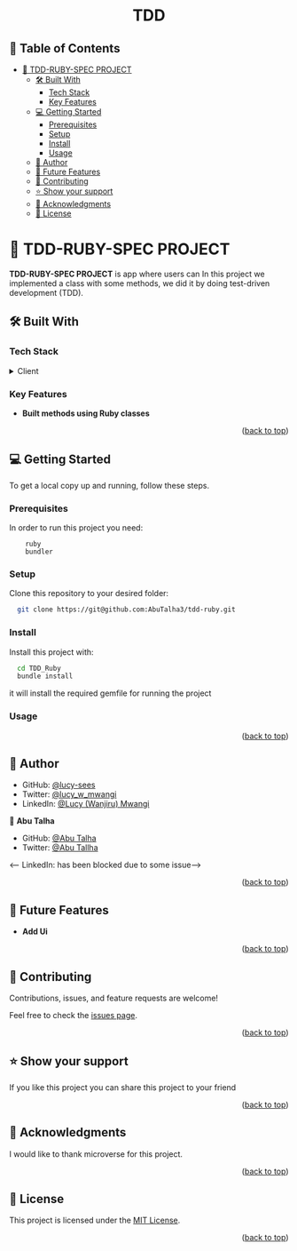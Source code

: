 <a name="readme-top"></a>

<div align="center">

  <h1><b>TDD</b></h1>

</div>

<!-- TABLE OF CONTENTS -->

## 📗 Table of Contents

- [📖 TDD-RUBY-SPEC PROJECT ](#-about-project-)
  - [🛠 Built With ](#-built-with-)
    - [Tech Stack ](#tech-stack-)
    - [Key Features ](#key-features-)
  - [💻 Getting Started ](#-getting-started-)
    - [Prerequisites](#prerequisites)
    - [Setup](#setup)
    - [Install](#install)
    - [Usage](#usage)
  - [👥 Author ](#-author-)
  - [🔭 Future Features ](#-future-features-)
  - [🤝 Contributing ](#-contributing-)
  - [⭐️ Show your support ](#️-show-your-support-)
  - [🙏 Acknowledgments ](#-acknowledgments-)
  - [📝 License ](#-license-)

<!-- PROJECT DESCRIPTION -->

# 📖 TDD-RUBY-SPEC PROJECT <a name="about-project"></a>

**TDD-RUBY-SPEC PROJECT** is app where users can
In this project we implemented a class with some methods, we did it by doing test-driven development (TDD).
## 🛠 Built With <a name="built-with"></a>

### Tech Stack <a name="tech-stack"></a>

<details>
  <summary>Client</summary>
    <li><a href="https://www.ruby-lang.org/en/">Ruby</a></li>
</details>

<!-- Features -->

### Key Features <a name="key-features"></a>

- **Built methods using Ruby classes**

<p align="right">(<a href="#readme-top">back to top</a>)</p>


<!-- GETTING STARTED -->

## 💻 Getting Started <a name="getting-started"></a>

To get a local copy up and running, follow these steps.

### Prerequisites

In order to run this project you need:

```
    ruby
    bundler 
```

### Setup

Clone this repository to your desired folder:

```bash
  git clone https://git@github.com:AbuTalha3/tdd-ruby.git
```

### Install

Install this project with:

```bash
  cd TDD_Ruby
  bundle install
```

it will install the required gemfile for running the project

### Usage

<p align="right">(<a href="#readme-top">back to top</a>)</p>

<!-- AUTHORS -->

## 👥 Author <a name="author"></a>

- GitHub: [@lucy-sees](https://github.com/lucy-sees)
- Twitter: [@lucy_w_mwangi](https://twitter.com/lucy_w_mwangi)
- LinkedIn: [@Lucy (Wanjiru) Mwangi](https://www.linkedin.com/in/lucy-wanjiru-mwangi)

👤 **Abu Talha**

- GitHub: [@Abu Talha](https://github.com/abutalha3)
- Twitter: [@Abu Tallha](https://twitter.com/AbuTalha8T)

<-- LinkedIn: has been blocked due to some issue-->

<p align="right">(<a href="#readme-top">back to top</a>)</p>

<!-- FUTURE FEATURES -->

## 🔭 Future Features <a name="future-features"></a>


- **Add Ui**

<p align="right">(<a href="#readme-top">back to top</a>)</p>

<!-- CONTRIBUTING -->

## 🤝 Contributing <a name="contributing"></a>

Contributions, issues, and feature requests are welcome!

Feel free to check the [issues page](https://git@github.com:AbuTalha3/Test-driven_development/issues).

<p align="right">(<a href="#readme-top">back to top</a>)</p>

<!-- SUPPORT -->

## ⭐️ Show your support <a name="support"></a>

If you like this project you can share this project to your friend

<p align="right">(<a href="#readme-top">back to top</a>)</p>

<!-- ACKNOWLEDGEMENTS -->

## 🙏 Acknowledgments <a name="acknowledgements"></a>

I would like to thank microverse for this project.

<p align="right">(<a href="#readme-top">back to top</a>)</p>

<!-- LICENSE -->

## 📝 License <a name="license"></a>

This project is licensed under the [MIT License](./LICENSE).

<p align="right">(<a href="#readme-top">back to top</a>)</p>
